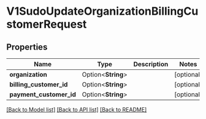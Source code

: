 # V1SudoUpdateOrganizationBillingCustomerRequest

## Properties

Name | Type | Description | Notes
------------ | ------------- | ------------- | -------------
**organization** | Option<**String**> |  | [optional]
**billing_customer_id** | Option<**String**> |  | [optional]
**payment_customer_id** | Option<**String**> |  | [optional]

[[Back to Model list]](../README.md#documentation-for-models) [[Back to API list]](../README.md#documentation-for-api-endpoints) [[Back to README]](../README.md)


